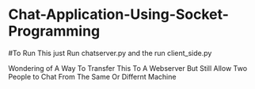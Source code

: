 # Chat-Application-Using-Socket-Programming

#To Run This just Run chatserver.py and the run client_side.py

Wondering of A Way To Transfer This To A Webserver But Still Allow Two People to Chat From The Same Or Differnt Machine
